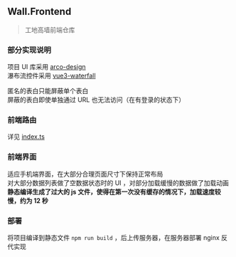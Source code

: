 ## Wall.Frontend
> 工地高墙前端仓库

### 部分实现说明
项目 UI 库采用 [arco-design](https://arco.design/vue/component/link)  
瀑布流控件采用 [vue3-waterfall](https://github.com/seymoe/vue3-waterfall)

匿名的表白只能屏蔽单个表白  
屏蔽的表白即使单独通过 URL 也无法访问（在有登录的状态下） 

### 前端路由

详见 [index.ts](https://github.com/CSite-High-Wall/Wall.Frontend/blob/main/src/router/index.ts)

### 前端界面
适应手机端界面，在大部分合理页面尺寸下保持正常布局  
对大部分数据列表做了空数据状态时的 UI ，对部分加载缓慢的数据做了加载动画  
**静态编译生成了过大的 js 文件，使得在第一次没有缓存的情况下，加载速度较慢，约为 12 秒**

### 部署
将项目编译到静态文件 `npm run build` ，后上传服务器，在服务器部署 nginx 反代实现
